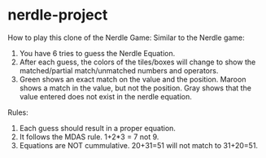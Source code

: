 # nerdle-project

How to play this clone of the Nerdle Game:
Similar to the Nerdle game:
1.  You have 6 tries to guess the Nerdle Equation.
2.  After each guess, the colors of the tiles/boxes will change to show the matched/partial match/unmatched numbers and operators.
3.  Green shows an exact match on the value and the position.
    Maroon shows a match in the value, but not the position.
    Gray shows that the value entered does not exist in the nerdle equation.

Rules:
1.  Each guess should result in a proper equation.
2.  It follows the MDAS rule.   1+2*3 = 7 not 9.
3.  Equations are NOT cummulative.   20+31=51   will not match to 31+20=51.


